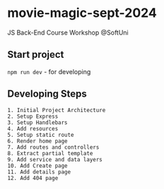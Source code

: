 # movie-magic-sept-2024
JS Back-End Course Workshop @SoftUni

## Start project
`npm run dev` - for developing

## Developing Steps
    1. Initial Project Architecture
    2. Setup Express
    3. Setup Handlebars
    4. Add resources
    5. Setup static route
    6. Render home page
    7. Add routes and controllers
    8. Extract partial template
    9. Add service and data layers
    10. Add Create page
    11. Add details page
    12. Add 404 page